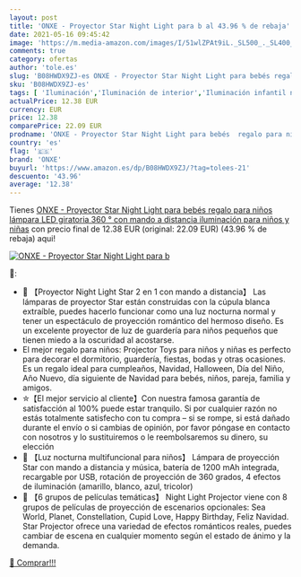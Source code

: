 ```yaml
---
layout: post
title: 'ONXE - Proyector Star Night Light para b al 43.96 % de rebaja'
date: 2021-05-16 09:45:42
image: 'https://m.media-amazon.com/images/I/51wlZPAt9iL._SL500_._SL400_.jpg'
comments: true
category: ofertas
author: 'tole.es'
slug: 'B08HWDX9ZJ-es ONXE - Proyector Star Night Light para bebés regalo para...'
sku: 'B08HWDX9ZJ-es'
tags: [ 'Iluminación','Iluminación de interior','Iluminación infantil nocturna','Lámparas e iluminación infantil','bebés','onxe', ]
actualPrice: 12.38 EUR
currency: EUR
price: 12.38
comparePrice: 22.09 EUR
prodname: 'ONXE - Proyector Star Night Light para bebés  regalo para niños  lámpara LED giratoria 360 ° con mando a distancia  iluminación para niños y niñas'
country: 'es'
flag: '🇪🇸'
brand: 'ONXE'
buyurl: 'https://www.amazon.es/dp/B08HWDX9ZJ/?tag=tolees-21'
descuento: '43.96'
average: '12.38'
---
```


Tienes [ONXE - Proyector Star Night Light para bebés  regalo para niños  lámpara LED giratoria 360 ° con mando a distancia  iluminación para niños y niñas](https://www.amazon.es/dp/B08HWDX9ZJ/?tag=tolees-21) con precio final de  12.38 EUR (original: 22.09 EUR) (43.96 %  de rebaja) aqui!

[![ONXE - Proyector Star Night Light para b](https://m.media-amazon.com/images/I/51wlZPAt9iL._SL500_._SL400_.jpg)](https://www.amazon.es/dp/B08HWDX9ZJ/?tag=tolees-21)

🔎:

- 🌳 【Proyector Night Light Star 2 en 1 con mando a distancia】 Las lámparas de proyector Star están construidas con la cúpula blanca extraíble, puedes hacerlo funcionar como una luz nocturna normal y tener un espectáculo de proyección romántico del hermoso diseño. Es un excelente proyector de luz de guardería para niños pequeños que tienen miedo a la oscuridad al acostarse.
- El mejor regalo para niños: Projector Toys para niños y niñas es perfecto para decorar el dormitorio, guardería, fiestas, bodas y otras ocasiones. Es un regalo ideal para cumpleaños, Navidad, Halloween, Día del Niño, Año Nuevo, día siguiente de Navidad para bebés, niños, pareja, familia y amigos.
- ✮【El mejor servicio al cliente】Con nuestra famosa garantía de satisfacción al 100% puede estar tranquilo. Si por cualquier razón no estás totalmente satisfecho con tu compra – si se rompe, si está dañado durante el envío o si cambias de opinión, por favor póngase en contacto con nosotros y lo sustituiremos o le reembolsaremos su dinero, su elección
- 🌳 【Luz nocturna multifuncional para niños】 Lámpara de proyección Star con mando a distancia y música, batería de 1200 mAh integrada, recargable por USB, rotación de proyección de 360 grados, 4 efectos de iluminación (amarillo, blanco, azul, tricolor)
- 🌳 【6 grupos de películas temáticas】 Night Light Projector viene con 8 grupos de películas de proyección de escenarios opcionales: Sea World, Planet, Constellation, Cupid Love, Happy Birthday, Feliz Navidad. Star Projector ofrece una variedad de efectos románticos reales, puedes cambiar de escena en cualquier momento según el estado de ánimo y la demanda.

[🛒 Comprar!!!](https://www.amazon.es/dp/B08HWDX9ZJ/?tag=tolees-21)

